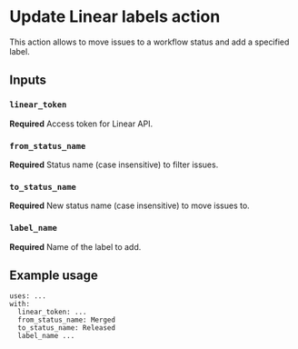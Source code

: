 # Update Linear labels action

This action allows to move issues to a workflow status and add a specified label.

## Inputs

### `linear_token`

**Required** Access token for Linear API.

### `from_status_name`

**Required** Status name (case insensitive) to filter issues.
### `to_status_name`

**Required** New status name (case insensitive) to move issues to.

### `label_name`

**Required** Name of the label to add.

## Example usage

```
uses: ...
with:
  linear_token: ...
  from_status_name: Merged
  to_status_name: Released
  label_name ...
```
